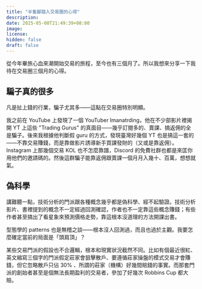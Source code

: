 ```yaml
---
title: "半隻腳踏入交易圈的心得"
description: 
date: 2025-05-08T21:49:39+08:00
image: 
license: 
hidden: false
draft: false
---
```


從今年畢旅心血來潮開始交易的旅程，至今也有三個月了。所以我想來分享一下我待在交易圈三個月的心得。

## 騙子真的很多

凡是扯上錢的行業，騙子尤其多——這點在交易圈特別明顯。

我之前在 YouTube 上發現了一個 YouTuber Imanatrding，他在不少部影片裡揭開 YT 上這些 "Trading Gurus" 的真面目——幾乎訂閱多的、賣課、搞返佣的全是騙子。後來我根據他判斷假 guru 的方式，發現臺灣好幾個 YT 也是搞這一套的——不靠交易賺錢，而是靠做影片誘導新手買課發財的（又或是靠返佣）。Instagram 上那幾個交易 KOL 也不怎麼靠譜，Discord 的免費社群也都是來匡你用他們的邀請碼的。然後這群騙子能靠返佣跟賣課一個月月入幾十、百萬，想想就氣。

## 偽科學

講難聽一點，技術分析的門派跟各種概念幾乎都是偽科學、經不起驗證。技術分析影片、書裡提到的概念不一定經過回測確認，作者也不一定靠這些概念賺錢；有些作者甚至搞出了看星象來預測價格走勢，靠這根本沒道理的方法開課出書。

型態學的 patterns 也是無稽之談——根本沒人回測過，而且也過於主觀。我要怎麼確定當前的局面是「頭肩頂」？

某些交易門派的假設也不合邏輯，根本和現實狀況截然不同。比如有個最近很紅、英文縮寫三個字的門派假定莊家會狙擊散戶、要遵循莊家操盤的模式交易才會賺錢，但它忽略散戶只佔 30% 、所謂的莊家（機構）好幾間賠錢的事實。而那套門派的創始者甚至是個無法長期盈利的交易者，參加了好幾次 Robbins Cup 都大賠。
